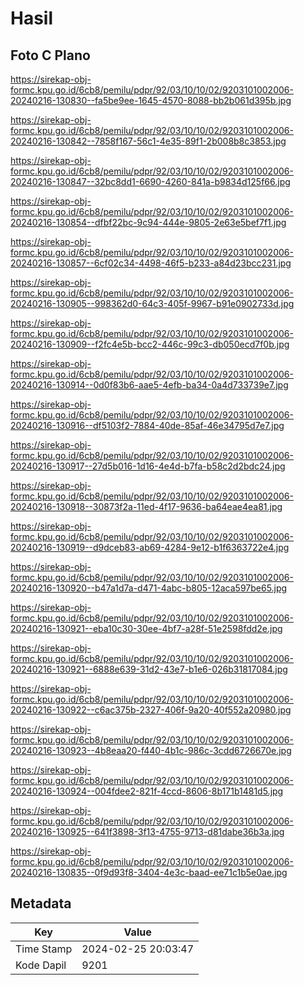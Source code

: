 # Hasil

## Foto C Plano

https://sirekap-obj-formc.kpu.go.id/6cb8/pemilu/pdpr/92/03/10/10/02/9203101002006-20240216-130830--fa5be9ee-1645-4570-8088-bb2b061d395b.jpg

https://sirekap-obj-formc.kpu.go.id/6cb8/pemilu/pdpr/92/03/10/10/02/9203101002006-20240216-130842--7858f167-56c1-4e35-89f1-2b008b8c3853.jpg

https://sirekap-obj-formc.kpu.go.id/6cb8/pemilu/pdpr/92/03/10/10/02/9203101002006-20240216-130847--32bc8dd1-6690-4260-841a-b9834d125f66.jpg

https://sirekap-obj-formc.kpu.go.id/6cb8/pemilu/pdpr/92/03/10/10/02/9203101002006-20240216-130854--dfbf22bc-9c94-444e-9805-2e63e5bef7f1.jpg

https://sirekap-obj-formc.kpu.go.id/6cb8/pemilu/pdpr/92/03/10/10/02/9203101002006-20240216-130857--6cf02c34-4498-46f5-b233-a84d23bcc231.jpg

https://sirekap-obj-formc.kpu.go.id/6cb8/pemilu/pdpr/92/03/10/10/02/9203101002006-20240216-130905--998362d0-64c3-405f-9967-b91e0902733d.jpg

https://sirekap-obj-formc.kpu.go.id/6cb8/pemilu/pdpr/92/03/10/10/02/9203101002006-20240216-130909--f2fc4e5b-bcc2-446c-99c3-db050ecd7f0b.jpg

https://sirekap-obj-formc.kpu.go.id/6cb8/pemilu/pdpr/92/03/10/10/02/9203101002006-20240216-130914--0d0f83b6-aae5-4efb-ba34-0a4d733739e7.jpg

https://sirekap-obj-formc.kpu.go.id/6cb8/pemilu/pdpr/92/03/10/10/02/9203101002006-20240216-130916--df5103f2-7884-40de-85af-46e34795d7e7.jpg

https://sirekap-obj-formc.kpu.go.id/6cb8/pemilu/pdpr/92/03/10/10/02/9203101002006-20240216-130917--27d5b016-1d16-4e4d-b7fa-b58c2d2bdc24.jpg

https://sirekap-obj-formc.kpu.go.id/6cb8/pemilu/pdpr/92/03/10/10/02/9203101002006-20240216-130918--30873f2a-11ed-4f17-9636-ba64eae4ea81.jpg

https://sirekap-obj-formc.kpu.go.id/6cb8/pemilu/pdpr/92/03/10/10/02/9203101002006-20240216-130919--d9dceb83-ab69-4284-9e12-b1f6363722e4.jpg

https://sirekap-obj-formc.kpu.go.id/6cb8/pemilu/pdpr/92/03/10/10/02/9203101002006-20240216-130920--b47a1d7a-d471-4abc-b805-12aca597be65.jpg

https://sirekap-obj-formc.kpu.go.id/6cb8/pemilu/pdpr/92/03/10/10/02/9203101002006-20240216-130921--eba10c30-30ee-4bf7-a28f-51e2598fdd2e.jpg

https://sirekap-obj-formc.kpu.go.id/6cb8/pemilu/pdpr/92/03/10/10/02/9203101002006-20240216-130921--6888e639-31d2-43e7-b1e6-026b31817084.jpg

https://sirekap-obj-formc.kpu.go.id/6cb8/pemilu/pdpr/92/03/10/10/02/9203101002006-20240216-130922--c6ac375b-2327-406f-9a20-40f552a20980.jpg

https://sirekap-obj-formc.kpu.go.id/6cb8/pemilu/pdpr/92/03/10/10/02/9203101002006-20240216-130923--4b8eaa20-f440-4b1c-986c-3cdd6726670e.jpg

https://sirekap-obj-formc.kpu.go.id/6cb8/pemilu/pdpr/92/03/10/10/02/9203101002006-20240216-130924--004fdee2-821f-4ccd-8606-8b171b1481d5.jpg

https://sirekap-obj-formc.kpu.go.id/6cb8/pemilu/pdpr/92/03/10/10/02/9203101002006-20240216-130925--641f3898-3f13-4755-9713-d81dabe36b3a.jpg

https://sirekap-obj-formc.kpu.go.id/6cb8/pemilu/pdpr/92/03/10/10/02/9203101002006-20240216-130835--0f9d93f8-3404-4e3c-baad-ee71c1b5e0ae.jpg


## Metadata

| Key        | Value               |
| ---------- | ------------------- |
| Time Stamp | 2024-02-25 20:03:47 |
| Kode Dapil | 9201                |




